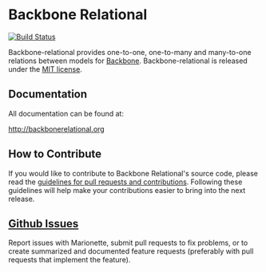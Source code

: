 # Backbone Relational
[![Build Status](https://travis-ci.org/PaulUithol/Backbone-relational.svg?branch=master)](https://travis-ci.org/PaulUithol/Backbone-relational)

Backbone-relational provides one-to-one, one-to-many and many-to-one relations between models for [Backbone](https://backbonejs.org). Backbone-relational is released under the [MIT license](https://github.com/PaulUithol/Backbone-relational/blob/master/LICENSE.txt).

## Documentation
All documentation can be found at:

http://backbonerelational.org

## How to Contribute

If you would like to contribute to Backbone Relational's source code, please read the [guidelines for pull requests and contributions](./CONTRIBUTING.md). Following these guidelines will help make your contributions easier to bring into the next release.

## [Github Issues](https://github.com/PaulUithol/Backbone-relational/issues)

Report issues with Marionette, submit pull requests to fix problems, or to create summarized and documented feature requests (preferably with pull requests that implement the feature).
